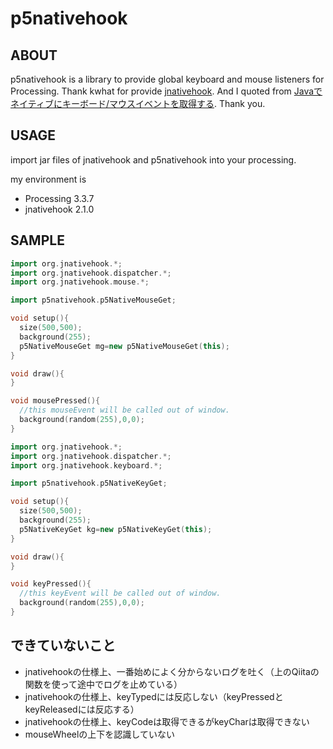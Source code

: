 # p5nativehook

## ABOUT
p5nativehook is a library to provide global keyboard and mouse listeners for Processing.
Thank kwhat for provide [jnativehook](https://github.com/kwhat/jnativehook).
And I quoted from [Javaでネイティブにキーボード/マウスイベントを取得する](https://qiita.com/Getaji/items/8ad1887761ac222b61a2). Thank you.


## USAGE
import jar files of jnativehook and p5nativehook into your processing.

my environment is
- Processing 3.3.7
- jnativehook 2.1.0


## SAMPLE
```mousesample.pde
import org.jnativehook.*;
import org.jnativehook.dispatcher.*;
import org.jnativehook.mouse.*;

import p5nativehook.p5NativeMouseGet;

void setup(){
  size(500,500);
  background(255);
  p5NativeMouseGet mg=new p5NativeMouseGet(this);
}

void draw(){
}

void mousePressed(){
  //this mouseEvent will be called out of window.
  background(random(255),0,0); 
}
```

```keysample.pde
import org.jnativehook.*;
import org.jnativehook.dispatcher.*;
import org.jnativehook.keyboard.*;

import p5nativehook.p5NativeKeyGet;

void setup(){
  size(500,500);
  background(255);
  p5NativeKeyGet kg=new p5NativeKeyGet(this);
}

void draw(){
}

void keyPressed(){
  //this keyEvent will be called out of window.
  background(random(255),0,0); 
}
```

## できていないこと
- jnativehookの仕様上、一番始めによく分からないログを吐く（上のQiitaの関数を使って途中でログを止めている）
- jnativehookの仕様上、keyTypedには反応しない（keyPressedとkeyReleasedには反応する）
- jnativehookの仕様上、keyCodeは取得できるがkeyCharは取得できない
- mouseWheelの上下を認識していない
